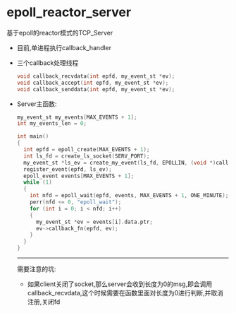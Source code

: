 # epoll_reactor_server
基于epoll的reactor模式的TCP_Server

- 目前,单进程执行callback_handler
- 三个callback处理线程
  ```c
  void callback_recvdata(int epfd, my_event_st *ev);
  void callback_accept(int epfd, my_event_st *ev);
  void callback_senddata(int epfd, my_event_st *ev);
  ```


- Server主函数:
  ```c
  my_event_st my_events[MAX_EVENTS + 1];
  int my_events_len = 0;  

  int main()
  {
    int epfd = epoll_create(MAX_EVENTS + 1);
    int ls_fd = create_ls_socket(SERV_PORT);
    my_event_st *ls_ev = create_my_event(ls_fd, EPOLLIN, (void *)callback_accept);
    register_event(epfd, ls_ev);
    epoll_event events[MAX_EVENTS + 1];
    while (1)
    {
      int nfd = epoll_wait(epfd, events, MAX_EVENTS + 1, ONE_MINUTE);
      perr(nfd <= 0, "epoll_wait");
      for (int i = 0; i < nfd; i++)
      {
        my_event_st *ev = events[i].data.ptr;
        ev->callback_fn(epfd, ev);
      }
    }
  }
  ```
  ---
  需要注意的坑:
  - 如果client关闭了socket,那么server会收到长度为0的msg,即会调用callback_recvdata,这个时候需要在函数里面对长度为0进行判断,并取消注册,关闭fd